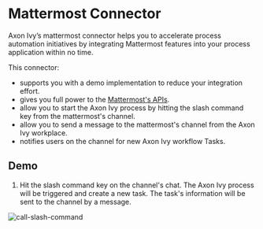 # Mattermost Connector

Axon Ivy’s mattermost connector helps you to accelerate process automation initiatives by integrating Mattermost features into your process application within no time.

This connector:

- supports you with a demo implementation to reduce your integration effort.
- gives you full power to the [Mattermost's APIs](https://api.mattermost.com/).
- allow you to start the Axon Ivy process by hitting the slash command key from the mattermost's channel.
- allow you to send a message to the mattermost's channel from the Axon Ivy workplace.
- notifies users on the channel for new Axon Ivy workflow Tasks.

## Demo

1. Hit the slash command key on the channel's chat.
   The Axon Ivy process will be triggered and create a new task.
   The task's information will be sent to the channel by a message.

![call-slash-command](images/slash-command.png)
